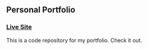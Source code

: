 ## Personal Portfolio

### [Live Site](https://foluso-ojutalayo.netlify.app)

This is a code repository for my portfolio. Check it out.
